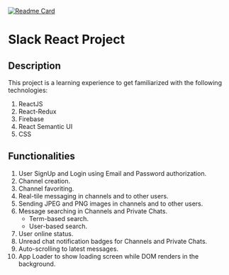 [![Readme Card](https://github-readme-stats.vercel.app/api/pin/?username=deviloid&repo=Slack-React-Project&show_icons=true&include_all_commits=true&bg_color=00a6b7&title_color=ffffff)](https://github.com/deviloid/Slack-React-Project)


# Slack React Project

## Description

This project is a learning experience to get familiarized with the following technologies:

1. ReactJS
2. React-Redux
3. Firebase
4. React Semantic UI
5. CSS

## Functionalities

1. User SignUp and Login using Email and Password authorization.
2. Channel creation.
3. Channel favoriting.
4. Real-tile messaging in channels and to other users.
5. Sending JPEG and PNG images in channels and to other users.
6. Message searching in Channels and Private Chats.
   - Term-based search.
   - User-based search.
7. User online status.
8. Unread chat notification badges for Channels and Private Chats.
9. Auto-scrolling to latest messages.
10. App Loader to show loading screen while DOM renders in the background.

